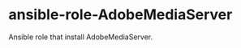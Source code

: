 ansible-role-AdobeMediaServer
=============================

Ansible role that install AdobeMediaServer.
